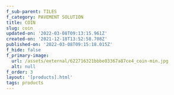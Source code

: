 ```yaml
---
f_sub-parent: TILES
f_category: PAVEMENT SOLUTION
title: COIN
slug: coin
updated-on: '2022-03-08T09:13:15.961Z'
created-on: '2021-12-18T13:52:58.708Z'
published-on: '2022-03-08T09:15:18.015Z'
f_hide: false
f_primary-image:
  url: /assets/external/622716321bbbe03367a87ce4_coin-min.jpg
  alt: null
f_order: 3
layout: '[products].html'
tags: products
---
```



